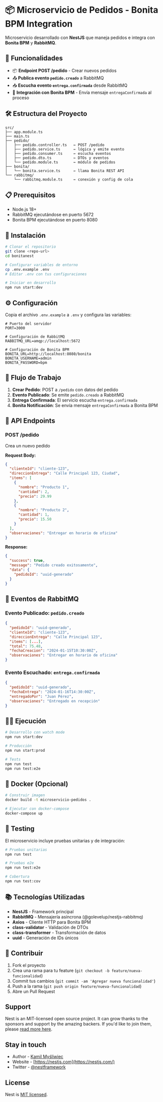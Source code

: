# 📦 Microservicio de Pedidos - Bonita BPM Integration

Microservicio desarrollado con **NestJS** que maneja pedidos e integra con **Bonita BPM** y **RabbitMQ**.

## 🚀 Funcionalidades

- 📦 **Endpoint POST /pedido** - Crear nuevos pedidos
- 📤 **Publica evento `pedido.creado`** a RabbitMQ
- 📥 **Escucha evento `entrega.confirmada`** desde RabbitMQ  
- 🔁 **Integración con Bonita BPM** - Envía mensaje `entregaConfirmada` al proceso

## 🛠️ Estructura del Proyecto

```
src/
├── app.module.ts
├── main.ts
├── pedido/
│   ├── pedido.controller.ts   ← POST /pedido
│   ├── pedido.service.ts      ← lógica y emite evento
│   ├── pedido.consumer.ts     ← escucha eventos
│   ├── pedido.dto.ts          ← DTOs y eventos
│   └── pedido.module.ts       ← módulo de pedidos
├── bonita/
│   └── bonita.service.ts      ← llama Bonita REST API
└── rabbitmq/
    └── rabbitmq.module.ts     ← conexión y config de cola
```

## 📋 Prerequisitos

- Node.js 18+
- RabbitMQ ejecutándose en puerto 5672
- Bonita BPM ejecutándose en puerto 8080

## 🔧 Instalación

```bash
# Clonar el repositorio
git clone <repo-url>
cd bonitanest

# Configurar variables de entorno
cp .env.example .env
# Editar .env con tus configuraciones

# Iniciar en desarrollo
npm run start:dev
```

## ⚙️ Configuración

Copia el archivo `.env.example` a `.env` y configura las variables:

```env
# Puerto del servidor
PORT=3000

# Configuración de RabbitMQ
RABBITMQ_URL=amqp://localhost:5672

# Configuración de Bonita BPM
BONITA_URL=http://localhost:8080/bonita
BONITA_USERNAME=admin
BONITA_PASSWORD=bpm
```

## 🔄 Flujo de Trabajo

1. **Crear Pedido**: POST a `/pedido` con datos del pedido
2. **Evento Publicado**: Se emite `pedido.creado` a RabbitMQ
3. **Entrega Confirmada**: El servicio escucha `entrega.confirmada`
4. **Bonita Notificación**: Se envía mensaje `entregaConfirmada` a Bonita BPM

## 📡 API Endpoints

### POST /pedido
Crea un nuevo pedido

**Request Body:**
```json
{
  "clienteId": "cliente-123",
  "direccionEntrega": "Calle Principal 123, Ciudad",
  "items": [
    {
      "nombre": "Producto 1",
      "cantidad": 2,
      "precio": 29.99
    },
    {
      "nombre": "Producto 2", 
      "cantidad": 1,
      "precio": 15.50
    }
  ],
  "observaciones": "Entregar en horario de oficina"
}
```

**Response:**
```json
{
  "success": true,
  "message": "Pedido creado exitosamente",
  "data": {
    "pedidoId": "uuid-generado"
  }
}
```

## 📨 Eventos de RabbitMQ

### Evento Publicado: `pedido.creado`
```json
{
  "pedidoId": "uuid-generado",
  "clienteId": "cliente-123",
  "direccionEntrega": "Calle Principal 123",
  "items": [...],
  "total": 75.48,
  "fechaCreacion": "2024-01-15T10:30:00Z",
  "observaciones": "Entregar en horario de oficina"
}
```

### Evento Escuchado: `entrega.confirmada`
```json
{
  "pedidoId": "uuid-generado",
  "fechaEntrega": "2024-01-16T14:30:00Z",
  "entregadoPor": "Juan Pérez",
  "observaciones": "Entregado en recepción"
}
```

## 🏃‍♂️ Ejecución

```bash
# Desarrollo con watch mode
npm run start:dev

# Producción
npm run start:prod

# Tests
npm run test
npm run test:e2e
```

## 🐳 Docker (Opcional)

```bash
# Construir imagen
docker build -t microservicio-pedidos .

# Ejecutar con docker-compose
docker-compose up
```

## 🧪 Testing

El microservicio incluye pruebas unitarias y de integración:

```bash
# Pruebas unitarias
npm run test

# Pruebas e2e
npm run test:e2e

# Cobertura
npm run test:cov
```

## 📚 Tecnologías Utilizadas

- **NestJS** - Framework principal
- **RabbitMQ** - Mensajería asíncrona (@golevelup/nestjs-rabbitmq)
- **Axios** - Cliente HTTP para Bonita BPM
- **class-validator** - Validación de DTOs
- **class-transformer** - Transformación de datos
- **uuid** - Generación de IDs únicos

## 🤝 Contribuir

1. Fork el proyecto
2. Crea una rama para tu feature (`git checkout -b feature/nueva-funcionalidad`)
3. Commit tus cambios (`git commit -am 'Agregar nueva funcionalidad'`)
4. Push a la rama (`git push origin feature/nueva-funcionalidad`)
5. Abre un Pull Request

## Support

Nest is an MIT-licensed open source project. It can grow thanks to the sponsors and support by the amazing backers. If you'd like to join them, please [read more here](https://docs.nestjs.com/support).

## Stay in touch

- Author - [Kamil Myśliwiec](https://twitter.com/kammysliwiec)
- Website - [https://nestjs.com](https://nestjs.com/)
- Twitter - [@nestframework](https://twitter.com/nestframework)

## License

Nest is [MIT licensed](https://github.com/nestjs/nest/blob/master/LICENSE).
